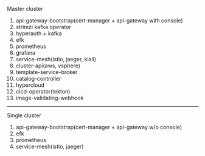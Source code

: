 Master cluster
1. api-gateway-bootstrap(cert-manager + api-gateway with console)
2. strimzi kafka operator
3. hyperauth + kafka
4. efk
5. prometheus
6. grafana
7. service-mesh(istio, jaeger, kiali)
8. cluster-api(aws, vsphere)
9. template-service-broker
10. catalog-controller
11. hypercloud
12. cicd-operator(tekton)
13. image-validating-webhook
---
Single cluster
1. api-gateway-bootstrap(cert-manager + api-gateway w/o console)
2. efk
3. prometheus
4. service-mesh(istio, jaeger)
